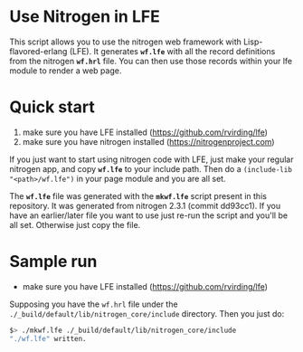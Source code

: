 Use Nitrogen in LFE
===================

This script allows you to use the nitrogen web framework with
Lisp-flavored-erlang (LFE). It generates **`wf.lfe`** with all the record
definitions from the nitrogen **`wf.hrl`** file. You can then use those records
within your lfe module to render a web page.

Quick start
===========
1. make sure you have LFE installed (https://github.com/rvirding/lfe)
2. make sure you have nitrogen installed (https://nitrogenproject.com)

If you just want to start using nitrogen code with LFE, just make your regular
nitrogen app, and copy  **`wf.lfe`**  to your include path. Then do a
`(include-lib "<path>/wf.lfe")` in your page module and you are all set.

The **`wf.lfe`**  file was generated with the **`mkwf.lfe`** script present in this
repository. It was generated from nitrogen 2.3.1 (commit dd93cc1). If you have an
earlier/later file you want to use just re-run the script and you'll be all set.
Otherwise just copy the file.

Sample run
===========
* make sure you have LFE installed (https://github.com/rvirding/lfe)

Supposing you have the `wf.hrl` file under the
`./_build/default/lib/nitrogen_core/include` directory. Then you just do:

```bash
$> ./mkwf.lfe ./_build/default/lib/nitrogen_core/include
"./wf.lfe" written.
```
